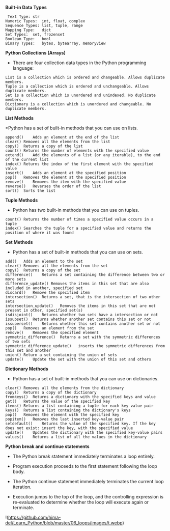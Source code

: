 **Built-in Data Types**

```
 Text Type:	str
Numeric Types:	int, float, complex
Sequence Types:	list, tuple, range
Mapping Type:	dict
Set Types:	set, frozenset
Boolean Type:	bool
Binary Types:	bytes, bytearray, memoryview
```

**Python Collections (Arrays)**

* There are four collection data types in the Python programming language:
```
List is a collection which is ordered and changeable. Allows duplicate members.
Tuple is a collection which is ordered and unchangeable. Allows duplicate members.
Set is a collection which is unordered and unindexed. No duplicate members.
Dictionary is a collection which is unordered and changeable. No duplicate members.
```

**List Methods**

*Python has a set of built-in methods that you can use on lists.
```
append()	Adds an element at the end of the list
clear()	Removes all the elements from the list
copy()	Returns a copy of the list
count()	Returns the number of elements with the specified value
extend()	Add the elements of a list (or any iterable), to the end of the current list
index()	Returns the index of the first element with the specified value
insert()	Adds an element at the specified position
pop()	Removes the element at the specified position
remove()	Removes the item with the specified value
reverse()	Reverses the order of the list
sort()	Sorts the list
```

**Tuple Methods**

* Python has two built-in methods that you can use on tuples.

```
count()	Returns the number of times a specified value occurs in a tuple
index()	Searches the tuple for a specified value and returns the position of where it was found
```

**Set Methods**

* Python has a set of built-in methods that you can use on sets.

```
add()	Adds an element to the set
clear()	Removes all the elements from the set
copy()	Returns a copy of the set
difference()	Returns a set containing the difference between two or more sets
difference_update()	Removes the items in this set that are also included in another, specified set
discard()	Remove the specified item
intersection()	Returns a set, that is the intersection of two other sets
intersection_update()	Removes the items in this set that are not present in other, specified set(s)
isdisjoint()	Returns whether two sets have a intersection or not
issubset()	Returns whether another set contains this set or not
issuperset()	Returns whether this set contains another set or not
pop()	Removes an element from the set
remove()	Removes the specified element
symmetric_difference()	Returns a set with the symmetric differences of two sets
symmetric_difference_update()	inserts the symmetric differences from this set and another
union()	Return a set containing the union of sets
update()	Update the set with the union of this set and others
```

**Dictionary Methods**

* Python has a set of built-in methods that you can use on dictionaries.

```
clear()	Removes all the elements from the dictionary
copy()	Returns a copy of the dictionary
fromkeys()	Returns a dictionary with the specified keys and value
get()	Returns the value of the specified key
items()	Returns a list containing a tuple for each key value pair
keys()	Returns a list containing the dictionary's keys
pop()	Removes the element with the specified key
popitem()	Removes the last inserted key-value pair
setdefault()	Returns the value of the specified key. If the key does not exist: insert the key, with the specified value
update()	Updates the dictionary with the specified key-value pairs
values()	Returns a list of all the values in the dictionary
```

**Python break and continue statements**

* The Python break statement immediately terminates a loop entirely. 
* Program execution proceeds to the first statement following the loop body.

* The Python continue statement immediately terminates the current loop iteration.
* Execution jumps to the top of the loop, and the controlling expression is re-evaluated to determine whether the loop will execute again or terminate.

!(https://github.com/hima-del/Learn_Python/blob/master/06_loops/images/t.webp)
